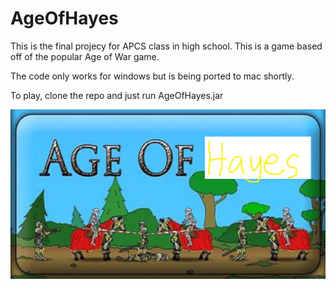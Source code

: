 # AgeOfHayes
This is the final projecy for APCS class in high school. This is a game based off of the popular Age of War game.


The code only works for windows but is being ported to mac shortly.

To play, clone the repo and just run AgeOfHayes.jar

<img src="Resources/Main Menu/startMenu.jpg">